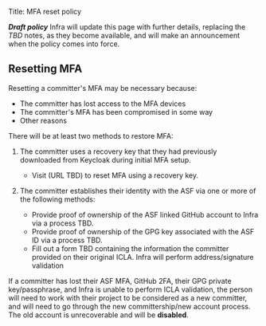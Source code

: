 Title: MFA reset policy

**_Draft policy_** Infra will update this page with further details, replacing the _TBD_ notes, as they become available, and will make an announcement when the policy comes into force.

## Resetting MFA
Resetting a committer's MFA may be necessary because:

  - The committer has lost access to the MFA devices
  - The committer's MFA has been compromised in some way
  - Other reasons

There will be at least two methods to restore MFA:

  1. The committer uses a recovery key that they had previously downloaded from Keycloak during initial MFA setup.
  
     - Visit (URL TBD) to reset MFA using a recovery key.

  2. The committer establishes their identity with the ASF via one or more of the following methods:
     
     - Provide proof of ownership of the ASF linked GitHub account to Infra via a process TBD.
     - Provide proof of ownership of the GPG key associated with the ASF ID  via a process TBD.
     - Fill out a form TBD containing the information the committer provided on their original ICLA. Infra will perform address/signature validation

If a committer has lost their ASF MFA, GitHub 2FA, their GPG private key/passphrase, and Infra is unable to perform ICLA validation, the person will need to work with their project to be considered as a new committer, and will need to go through the new committership/new account process. The old account is unrecoverable and will be **disabled**.
